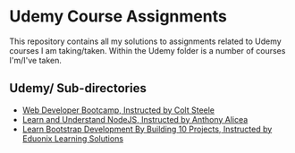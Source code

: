 # Udemy Course Assignments
This repository contains all my solutions to assignments related to Udemy courses I am taking/taken. Within the Udemy folder is a number of courses I'm/I've taken.

## Udemy/ Sub-directories
- [Web Developer Bootcamp, Instructed by Colt Steele](https://www.udemy.com/the-web-developer-bootcamp/)
- [Learn and Understand NodeJS, Instructed by Anthony Alicea](https://www.udemy.com/understand-nodejs/)
- [Learn Bootstrap Development By Building 10 Projects, Instructed by Eduonix Learning Solutions](https://www.udemy.com/learn-bootstrap-development-by-building-10-projects/)
